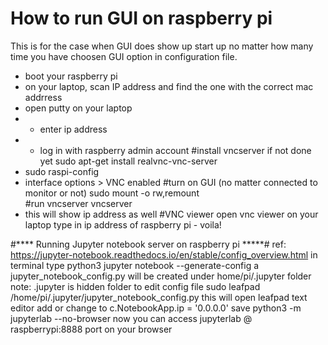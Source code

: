 # How to run GUI on raspberry pi 
This is for the case when GUI does show up start up no matter how many time you have choosen GUI option in configuration file.
- boot your raspberry pi
- on your laptop, scan IP address and find the one with the correct mac addrress
- open putty on your laptop
 - - enter ip address
 - - log in with raspberry admin account
#install vncserver if not done yet
sudo apt-get install realvnc-vnc-server
 - sudo raspi-config
 - interface options > VNC enabled
#turn on GUI (no matter connected to monitor or not)
sudo mount -o rw,remount \
#run vncserver
vncserver
- this will show ip address as well
#VNC viewer
open vnc viewer on your laptop
type in ip address of raspberry pi - voila!

#**** Running Jupyter notebook server on raspberry pi *****#
ref: https://jupyter-notebook.readthedocs.io/en/stable/config_overview.html
in terminal type
python3 jupyter notebook --generate-config
a jupyter_notebook_config.py will be created under home/pi/.jupyter folder
note: .jupyter is hidden folder
to edit config file
sudo leafpad /home/pi/.jupyter/jupyter_notebook_config.py
this will open leafpad text editor
add or change to c.NotebookApp.ip = '0.0.0.0'
save
python3 -m jupyterlab --no-browser
now you can access jupyterlab @ raspberrypi:8888 port on your browser
